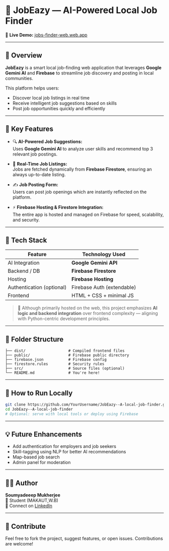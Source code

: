 # 📌 JobEazy — AI-Powered Local Job Finder

🔗 **Live Demo:** [jobs-finder-web.web.app](https://jobs-finder-web.web.app/)

---

## 🚀 Overview

**JobEazy** is a smart local job-finding web application that leverages **Google Gemini AI** and **Firebase** to streamline job discovery and posting in local communities.

This platform helps users:
- Discover local job listings in real time
- Receive intelligent job suggestions based on skills
- Post job opportunities quickly and efficiently

---

## 🎯 Key Features

- 🔍 **AI-Powered Job Suggestions:**  
  Uses **Google Gemini AI** to analyze user skills and recommend top 3 relevant job postings.

- 📡 **Real-Time Job Listings:**  
  Jobs are fetched dynamically from **Firebase Firestore**, ensuring an always up-to-date listing.

- ✍️ **Job Posting Form:**  
  Users can post job openings which are instantly reflected on the platform.

- ⚡ **Firebase Hosting & Firestore Integration:**  
  The entire app is hosted and managed on Firebase for speed, scalability, and security.

---

## 🧠 Tech Stack

| Feature                | Technology Used               |
|------------------------|--------------------------------|
| AI Integration         | **Google Gemini API**          |
| Backend / DB           | **Firebase Firestore**         |
| Hosting                | **Firebase Hosting**           |
| Authentication (optional) | Firebase Auth (extendable)   |
| Frontend               | HTML + CSS + minimal JS        |

> 🐍 Although primarily hosted on the web, this project emphasizes **AI logic and backend integration** over frontend complexity — aligning with Python-centric development principles.


---

## 📁 Folder Structure
```
├── dist/                   # Compiled frontend files
├── public/                 # Firebase public directory
├── firebase.json           # Firebase config
├── firestore.rules         # Security rules
├── src/                    # Source files (optional)
└── README.md               # You're here!
```

---

## 🔧 How to Run Locally
```bash
git clone https://github.com/YourUsername/JobEazy--A-local-job-finder.git
cd JobEazy--A-local-job-finder
# Optional: serve with local tools or deploy using Firebase
```

---

## 💡 Future Enhancements
- Add authentication for employers and job seekers
- Skill-tagging using NLP for better AI recommendations
- Map-based job search
- Admin panel for moderation

---

## 🧑‍💻 Author

**Soumyadeeep Mukherjee**  
👔 Student (MAKAUT,W.B)  
📧 Connect on [LinkedIn](www.linkedin.com/in/soumyadeep-mukherjee-a613b8379)  

---

## 📣 Contribute

Feel free to fork the project, suggest features, or open issues. Contributions are welcome!

